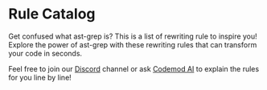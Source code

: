 # Rule Catalog

Get confused what ast-grep is? This is a list of rewriting rule to inspire you!
Explore the power of ast-grep with these rewriting rules that can transform your code in seconds.

Feel free to join our [Discord](https://discord.gg/4YZjf6htSQ) channel or ask [Codemod AI](https://app.codemod.com/studio?ai_thread_id=new) to explain the rules for you line by line!

<script setup>
import Catalog from '../src/catalog/index.vue'
</script>

<Catalog/>
